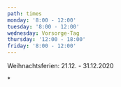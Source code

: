```yaml
---
path: times
monday: '8:00 - 12:00'
tuesday: '8:00 - 12:00'
wednesday: Vorsorge-Tag
thursday: '12:00 - 18:00'
friday: '8:00 - 12:00'
---
```

  Weihnachtsferien: 21.12. - 31.12.2020

\*
